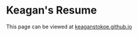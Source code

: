 # Keagan's Resume

This page can be viewed at [keaganstokoe.github.io](https://keaganstokoe.github.io/)
